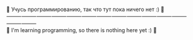 
👾 Учусь программированию, так что тут пока ничего нет :) 🤖  
⸻⸻⸻⸻⸻⸻⸻⸻⸻⸻⸻⸻⸻⸻  
👾 I'm learning programming, so there is nothing here yet :) 🤖

<!---
3lcode/3lcode is a ✨ special ✨ repository because its `README.md` (this file) appears on your GitHub profile.
You can click the Preview link to take a look at your changes.
--->
